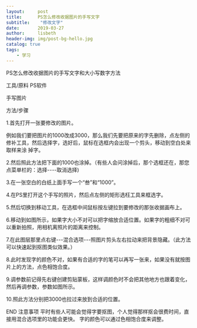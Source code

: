 ```yaml
---
layout:     post
title:      PS怎么修改收据图片的手写文字
subtitle:    "修改文字"
date:       2019-03-27
author:     lisbeth
header-img: img/post-bg-hello.jpg
catalog: true
tags:
    - 学习
---
```



PS怎么修改收据图片的手写文字和大小写数字方法

工具/原料
PS软件

手写图片

方法/步骤

1.首先打开一张要修改的图片。

例如我们要把图片的1000改成3000，那么我们先要把原来的字先删除，点左侧的修补工具，然后选择字，选好后，鼠标在选框内会出现一个剪头，移动到空白处来取样来涂
掉字。

2.然后照此方法把下面的1000也涂掉。（有些人会问涂掉后，那个选框还在，那您点菜单栏的：选择----取消选择)

3.在一张空白的白纸上面手写一个“叁”和“1000”。


4.在PS里打开这个手写的照片，然后点左侧的矩形选枉工具来框选字。


5.然后切换到移动工具，在选框中间鼠标按左键拉到要修改的那张收据画布上。


6.移动到如图所示，如果字大小不对可以把字缩放合适位置。如果字的粗细不对可以重新拍照，用相机离照片的距离来控制。


7.在此图层那里点右键---混合选项---照图片剪头左右拉动来把背景隐藏。（此方法可以快速起到抠图类似效果。）


8.此时发现字的颜色不对，如果有合适的字的笔可以再写一张来，如果没有就按图片上的方法，点色相饱合度。


9.调参数前记得先右键创建剪贴蒙板，这样调颜色时不会把其他地方也跟着变化，然后再调参数，参数如图所示。


10.照此方法分别把3000也拉过来放到合适的位置。


END
注意事项
平时有些人可能会觉得字要抠图，个人觉得那样抠会很费时间，直接用混合选项里的功能会更快。
字的颜色可以通过色相饱合度来调整。
